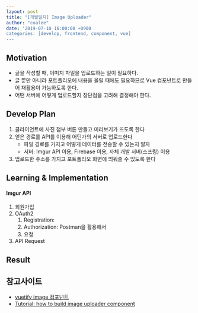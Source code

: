 ```yaml
---
layout: post
title: "[개발일지] Image Uploader"
author: "coalee"
date: '2019-07-10 16:00:00 +0900
categories: [develop, frontend, component, vue]
---
```


## Motivation

- 글을 작성할 때, 이미지 파일을 업로드하는 일이 필요하다.
- 글 뿐만 아니라 포트폴리오에 내용을 올릴 때에도 필요하므로 Vue 컴포넌트로 만들어 재활용이 가능하도록 한다.
- 어떤 서버에 어떻게 업로드할지 장단점을 고려해 결정해야 한다.



## Develop Plan

1. 클라이언트에 사진 첨부 버튼 만들고 미리보기가 뜨도록 한다
2. 얻은 경로를 API를 이용해 어딘가의 서버로 업로드한다
   - 파일 경로를 가지고 어떻게 데이터를 전송할 수 있는지 알자
   - 서버: Imgur API 이용, Firebase 이용, 자체 개발 서버(스프링) 이용
3. 업로드한 주소를 가지고 포트폴리오 화면에 띄워줄 수 있도록 한다



## Learning & Implementation

#### Imgur API

1. 회원가입
2. OAuth2
   1. Registration:
   2. Authorization: Postman을 활용해서
   3. 요청
3. API Request



## Result





## 참고사이트 

- [vuetify image 컴포넌트](https://vuetifyjs.com/en/components/images)
- [Tutorial: how to build image uploader component](https://www.freecodecamp.org/news/how-to-build-a-flexible-image-uploader-component-using-vue-js-2-0-5ee7fc77516/)



